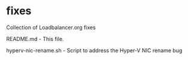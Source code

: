 # fixes
Collection of Loadbalancer.org fixes

README.md - This file.

hyperv-nic-rename.sh - Script to address the Hyper-V NIC rename bug
